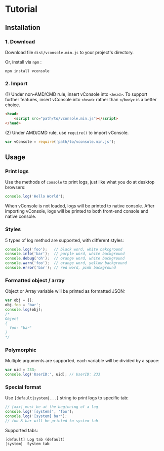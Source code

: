 Tutorial
==============================

## Installation

### 1. Download

Download file `dist/vconsole.min.js` to your project's directory.

Or, install via `npm` :

```
npm install vconsole
```

### 2. Import

(1) Under non-AMD/CMD rule, insert vConsole into `<head>`. To support further features, insert vConsole into `<head>` rather than `</body>` is a better choice.

```html
<head>
	<script src="path/to/vconsole.min.js"></script>
</head>
```

(2) Under AMD/CMD rule, use `require()` to import vConsole.

```javascript
var vConsole = require('path/to/vconsole.min.js');
```


## Usage

### Print logs

Use the methods of `console` to print logs, just like what you do at desktop browsers:

```javascript
console.log('Hello World');
```

When vConsole is not loaded, logs will be printed to native console. After importing vConsole, logs will be printed to both front-end console and native console.


### Styles

5 types of log method are supported, with different styles:

```javascript
console.log('foo');   // black word, white bakcground
console.info('bar');  // purple word, white background
console.debug('oh');  // orange word, white background
console.warn('foo');  // orange word, yellow background
console.error('bar'); // red word, pink background
```


### Formatted object / array

Object or Array variable will be printed as formatted JSON:

```javascript
var obj = {};
obj.foo = 'bar';
console.log(obj);
/*
Object
{
  foo: "bar"
}
*/
```


### Polymorphic

Multiple arguments are supported, each variable will be divided by a space:

```javascript
var uid = 233;
console.log('UserID:', uid); // UserID: 233
```


### Special format

Use `[default|system|...]` string to print logs to specific tab:

```javascript
// [xxx] must be at the beginning of a log
console.log('[system]', 'foo');
console.log('[system] bar');
// foo & bar will be printed to system tab
```

Supported tabs:

```
[default] Log tab (default)
[system]  System tab
```

